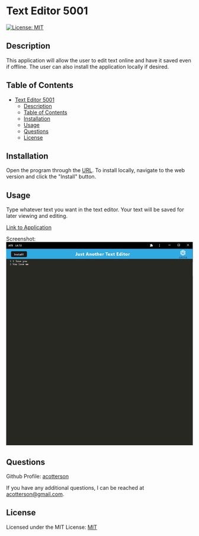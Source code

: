 # Text Editor 5001

[![License: MIT](https://img.shields.io/badge/License-MIT-yellow.svg)](https://opensource.org/licenses/MIT)

## Description

This application will allow the user to edit text online and have it saved even if offline. The user can also install the application locally if desired.

## Table of Contents

- [Text Editor 5001](#text-editor-5001)
  - [Description](#description)
  - [Table of Contents](#table-of-contents)
  - [Installation](#installation)
  - [Usage](#usage)
  - [Questions](#questions)
  - [License](#license)

## Installation

Open the program through the [URL](https://texteditor5001.herokuapp.com/). To install locally, navigate to the web version and click the "Install" button.

## Usage

Type whatever text you want in the text editor. Your text will be saved for later viewing and editing.

[Link to Application](https://texteditor5001.herokuapp.com/)

Screenshot:
![Product Screen Shot](assets/media/textEditor5001.png)

## Questions

Github Profile: [acotterson](https://github.com/acotterson)

If you have any additional questions, I can be reached at [acotterson@gmail.com](mailto:acotterson@gmail.com).

## License

Licensed under the MIT License: [MIT](https://opensource.org/licenses/MIT)
